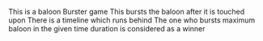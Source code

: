 This is a baloon Burster game
This bursts the baloon after it is touched upon 
There is a timeline which runs behind
The one who bursts maximum baloon in the given time duration is considered as a winner 
